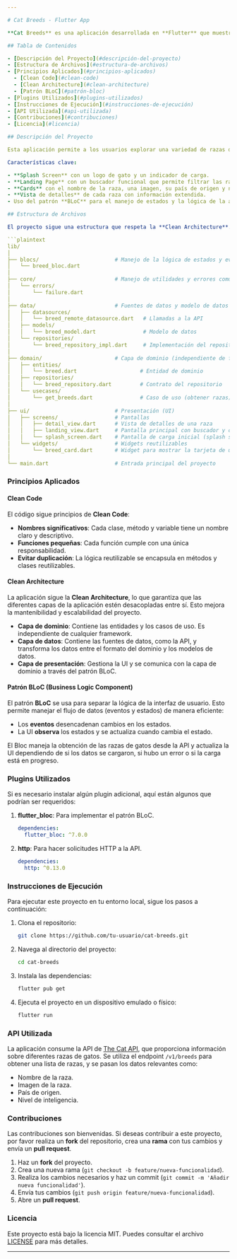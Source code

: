 ```yaml
---

# Cat Breeds - Flutter App

**Cat Breeds** es una aplicación desarrollada en **Flutter** que muestra una lista de razas de gatos obtenida de [The Cat API](https://developers.thecatapi.com/). La aplicación sigue principios de **Clean Code**, **Clean Architecture** y utiliza el patrón de diseño **BLoC** (Business Logic Component) para gestionar los estados y eventos de la aplicación.

## Tabla de Contenidos

- [Descripción del Proyecto](#descripción-del-proyecto)
- [Estructura de Archivos](#estructura-de-archivos)
- [Principios Aplicados](#principios-aplicados)
  - [Clean Code](#clean-code)
  - [Clean Architecture](#clean-architecture)
  - [Patrón BLoC](#patrón-bloc)
- [Plugins Utilizados](#plugins-utilizados)
- [Instrucciones de Ejecución](#instrucciones-de-ejecución)
- [API Utilizada](#api-utilizada)
- [Contribuciones](#contribuciones)
- [Licencia](#licencia)

## Descripción del Proyecto

Esta aplicación permite a los usuarios explorar una variedad de razas de gatos, filtrarlas mediante un buscador y acceder a información detallada de cada raza, incluyendo su país de origen, nivel de inteligencia y una descripción completa.

Características clave:

- **Splash Screen** con un logo de gato y un indicador de carga.
- **Landing Page** con un buscador funcional que permite filtrar las razas de gatos por nombre.
- **Cards** con el nombre de la raza, una imagen, su país de origen y nivel de inteligencia.
- **Vista de detalles** de cada raza con información extendida.
- Uso del patrón **BLoC** para el manejo de estados y la lógica de la aplicación.

## Estructura de Archivos

El proyecto sigue una estructura que respeta la **Clean Architecture**. A continuación, se presenta un desglose de las carpetas y archivos principales:

```plaintext
lib/
│
├── blocs/                        # Manejo de la lógica de estados y eventos con BLoC
│   └── breed_bloc.dart
│
├── core/                         # Manejo de utilidades y errores comunes
│   └── errors/
│       └── failure.dart
│
├── data/                         # Fuentes de datos y modelo de datos
│   ├── datasources/
│   │   └── breed_remote_datasource.dart   # Llamadas a la API
│   ├── models/
│   │   └── breed_model.dart               # Modelo de datos
│   └── repositories/
│       └── breed_repository_impl.dart     # Implementación del repositorio
│
├── domain/                       # Capa de dominio (independiente de frameworks)
│   ├── entities/
│   │   └── breed.dart                    # Entidad de dominio
│   ├── repositories/
│   │   └── breed_repository.dart         # Contrato del repositorio
│   └── usecases/
│       └── get_breeds.dart               # Caso de uso (obtener razas)
│
├── ui/                           # Presentación (UI)
│   ├── screens/                  # Pantallas
│   │   ├── detail_view.dart      # Vista de detalles de una raza
│   │   ├── landing_view.dart     # Pantalla principal con buscador y cards
│   │   └── splash_screen.dart    # Pantalla de carga inicial (splash screen)
│   └── widgets/                  # Widgets reutilizables
│       └── breed_card.dart       # Widget para mostrar la tarjeta de una raza
│
└── main.dart                     # Entrada principal del proyecto
```

### Principios Aplicados

#### Clean Code

El código sigue principios de **Clean Code**:

- **Nombres significativos**: Cada clase, método y variable tiene un nombre claro y descriptivo.
- **Funciones pequeñas**: Cada función cumple con una única responsabilidad.
- **Evitar duplicación**: La lógica reutilizable se encapsula en métodos y clases reutilizables.

#### Clean Architecture

La aplicación sigue la **Clean Architecture**, lo que garantiza que las diferentes capas de la aplicación estén desacopladas entre sí. Esto mejora la mantenibilidad y escalabilidad del proyecto.

- **Capa de dominio**: Contiene las entidades y los casos de uso. Es independiente de cualquier framework.
- **Capa de datos**: Contiene las fuentes de datos, como la API, y transforma los datos entre el formato del dominio y los modelos de datos.
- **Capa de presentación**: Gestiona la UI y se comunica con la capa de dominio a través del patrón BLoC.

#### Patrón BLoC (Business Logic Component)

El patrón **BLoC** se usa para separar la lógica de la interfaz de usuario. Esto permite manejar el flujo de datos (eventos y estados) de manera eficiente:

- Los **eventos** desencadenan cambios en los estados.
- La UI **observa** los estados y se actualiza cuando cambia el estado.

El Bloc maneja la obtención de las razas de gatos desde la API y actualiza la UI dependiendo de si los datos se cargaron, si hubo un error o si la carga está en progreso.

### Plugins Utilizados

Si es necesario instalar algún plugin adicional, aquí están algunos que podrían ser requeridos:

1. **flutter_bloc**: Para implementar el patrón BLoC.

   ```yaml
   dependencies:
     flutter_bloc: ^7.0.0
   ```

2. **http**: Para hacer solicitudes HTTP a la API.

   ```yaml
   dependencies:
     http: ^0.13.0
   ```

### Instrucciones de Ejecución

Para ejecutar este proyecto en tu entorno local, sigue los pasos a continuación:

1. Clona el repositorio:

   ```bash
   git clone https://github.com/tu-usuario/cat-breeds.git
   ```

2. Navega al directorio del proyecto:

   ```bash
   cd cat-breeds
   ```

3. Instala las dependencias:

   ```bash
   flutter pub get
   ```

4. Ejecuta el proyecto en un dispositivo emulado o físico:

   ```bash
   flutter run
   ```

### API Utilizada

La aplicación consume la API de [The Cat API](https://developers.thecatapi.com/), que proporciona información sobre diferentes razas de gatos. Se utiliza el endpoint `/v1/breeds` para obtener una lista de razas, y se pasan los datos relevantes como:

- Nombre de la raza.
- Imagen de la raza.
- País de origen.
- Nivel de inteligencia.

### Contribuciones

Las contribuciones son bienvenidas. Si deseas contribuir a este proyecto, por favor realiza un **fork** del repositorio, crea una **rama** con tus cambios y envía un **pull request**.

1. Haz un **fork** del proyecto.
2. Crea una nueva rama (`git checkout -b feature/nueva-funcionalidad`).
3. Realiza los cambios necesarios y haz un commit (`git commit -m 'Añadir nueva funcionalidad'`).
4. Envía tus cambios (`git push origin feature/nueva-funcionalidad`).
5. Abre un **pull request**.

### Licencia

Este proyecto está bajo la licencia MIT. Puedes consultar el archivo [LICENSE](LICENSE) para más detalles.

---
```

